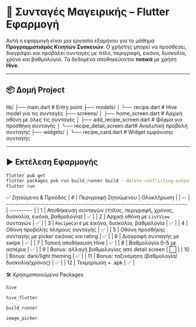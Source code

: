 # 📱 Συνταγές Μαγειρικής – Flutter Εφαρμογή

Αυτή η εφαρμογή είναι μια εργασία εξαμήνου για το μάθημα **Προγραμματισμός Κινητών Συσκευών**. Ο χρήστης μπορεί να προσθέσει, διαγράψει και προβάλει συνταγές με τίτλο, περιγραφή, εικόνα, δυσκολία, χρόνο και βαθμολογία. Τα δεδομένα αποθηκεύονται **τοπικά** με χρήση **Hive**.

---

## 📦 Δομή Project

lib/
├── main.dart # Entry point
├── models/
│ └── recipe.dart # Hive model για τις συνταγές
├── screens/
│ ├── home_screen.dart # Αρχική οθόνη με όλες τις συνταγές
│ ├── add_recipe_screen.dart # Φόρμα για προσθήκη συνταγής
│ └── recipe_detail_screen.dart# Αναλυτική προβολή συνταγής
├── widgets/
│ └── recipe_card.dart # Widget εμφάνισης συνταγής


---

## ▶️ Εκτέλεση Εφαρμογής

```bash
flutter pub get
flutter packages pub run build_runner build --delete-conflicting-outputs
flutter run
```

✅ Ζητούμενα & Προόδος
| #  | Περιγραφή Ζητούμενου                                                          | Ολοκλήρωση |
| -- | ----------------------------------------------------------------------------- | ---------- |
| 1  | Αποθήκευση συνταγών (τίτλος, περιγραφή, χρόνος, δυσκολία, εικόνα, βαθμολογία) | ✅          |
| 2  | Αρχική οθόνη με `ListView` συνταγών                                           | ✅          |
| 3  | `RecipeCard` με εικόνα, δυσκολία, βαθμολογία                                  | ✅          |
| 4  | Οθόνη προβολής πλήρους συνταγής                                               | ✅          |
| 5  | Οθόνη προσθήκης συνταγής με picker εικόνας και rating                         | ✅          |
| 6  | Διαγραφή συνταγής με swipe                                                    | ✅          |
| 7  | Τοπική αποθήκευση Hive                                                        | ✅          |
| 8  | Βαθμολογία 0–5 με αστέρια                                                     | ✅          |
| 9  | Bonus: αλλαγή βαθμολογίας από detail screen                                   | ⬜          |
| 10 | Bonus: dark/light theming                                                     | ✅          |
| 11 | Bonus: ταξινόμηση (βαθμολογία/δυσκολία/χρόνος)                                | ✅          |
| 12 | Τεκμηρίωση + .apk                                                             | ✅          |

🛠️ Χρησιμοποιούμενα Packages

    hive

    hive_flutter

    build_runner

    image_picker